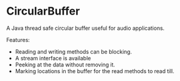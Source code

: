 CircularBuffer
==============

A Java thread safe circular buffer useful for audio applications.

Features:

- Reading and writing methods can be blocking.
- A stream interface is available
- Peeking at the data without removing it.
- Marking locations in the buffer for the read methods to read till. 

